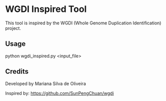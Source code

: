 # WGDI Inspired Tool

This tool is inspired by the WGDI (Whole Genome Duplication Identification) project.

## Usage

python wgdi_inspired.py <input_file>

## Credits

Developed by Mariana Silva de Oliveira

Inspired by: https://github.com/SunPengChuan/wgdi

